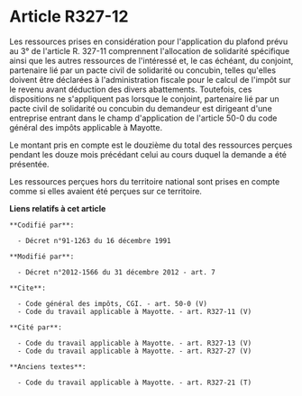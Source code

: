 # Article R327-12

Les ressources prises en considération pour l'application du plafond prévu au 3° de l'article R. 327-11 comprennent
l'allocation de solidarité spécifique ainsi que les autres ressources de l'intéressé et, le cas échéant, du conjoint,
partenaire lié par un pacte civil de solidarité ou concubin, telles qu'elles doivent être déclarées à l'administration
fiscale pour le calcul de l'impôt sur le revenu avant déduction des divers abattements. Toutefois, ces dispositions ne
s'appliquent pas lorsque le conjoint, partenaire lié par un pacte civil de solidarité ou concubin du demandeur est dirigeant
d'une entreprise entrant dans le champ d'application de l'article 50-0 du code général des impôts applicable à Mayotte. 

Le montant pris en compte est le douzième du total des ressources perçues pendant les douze mois précédant celui au cours
duquel la demande a été présentée. 

Les ressources perçues hors du territoire national sont prises en compte comme si elles avaient été perçues sur ce
territoire.

**Liens relatifs à cet article**

	**Codifié par**:

	  - Décret n°91-1263 du 16 décembre 1991

	**Modifié par**:

	  - Décret n°2012-1566 du 31 décembre 2012 - art. 7

	**Cite**:

	  - Code général des impôts, CGI. - art. 50-0 (V)
	  - Code du travail applicable à Mayotte. - art. R327-11 (V)

	**Cité par**:

	  - Code du travail applicable à Mayotte. - art. R327-13 (V)
	  - Code du travail applicable à Mayotte. - art. R327-27 (V)

	**Anciens textes**:

	  - Code du travail applicable à Mayotte. - art. R327-21 (T)
